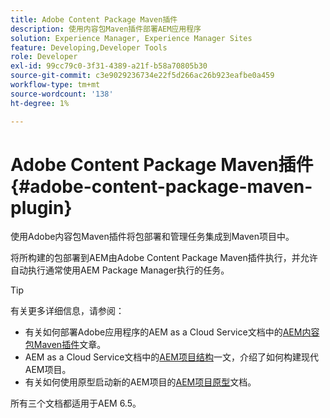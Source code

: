 ```yaml
---
title: Adobe Content Package Maven插件
description: 使用内容包Maven插件部署AEM应用程序
solution: Experience Manager, Experience Manager Sites
feature: Developing,Developer Tools
role: Developer
exl-id: 99cc79c0-3f31-4389-a21f-b58a70805b30
source-git-commit: c3e9029236734e22f5d266ac26b923eafbe0a459
workflow-type: tm+mt
source-wordcount: '138'
ht-degree: 1%

---
```


# Adobe Content Package Maven插件 {#adobe-content-package-maven-plugin}

使用Adobe内容包Maven插件将包部署和管理任务集成到Maven项目中。

将所构建的包部署到AEM由Adobe Content Package Maven插件执行，并允许自动执行通常使用AEM Package Manager执行的任务。

>[!TIP]
>
>有关更多详细信息，请参阅：
>
>* 有关如何部署Adobe应用程序的AEM as a Cloud Service文档中的[AEM内容包Maven插件](https://experienceleague.adobe.com/docs/experience-manager-cloud-service/implementing/developer-tools/maven-plugin.html?lang=zh-Hans#developer-tools)文章。
>* AEM as a Cloud Service文档中的[AEM项目结构](https://experienceleague.adobe.com/docs/experience-manager-cloud-service/implementing/developing/aem-project-content-package-structure.html?lang=zh-Hans)一文，介绍了如何构建现代AEM项目。
>* 有关如何使用原型启动新的AEM项目的[AEM项目原型](https://experienceleague.adobe.com/docs/experience-manager-core-components/using/developing/archetype/overview.html?lang=zh-Hans)文档。
>
>所有三个文档都适用于AEM 6.5。
